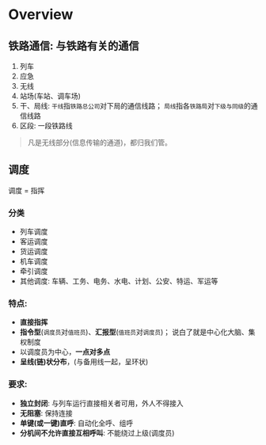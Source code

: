 # Overview

## 铁路通信: 与铁路有关的通信

1. 列车
2. 应急
3. 无线
4. 站场\(车站、调车场\)
5. 干、局线: `干线`指`铁路总公司`对下局的通信线路； `局线`指各`铁路局`对`下级与同级`的通信线路
6. 区段: 一段铁路线

> 凡是无线部分\(信息传输的通道\)，都归我们管。

## 调度

调度 = 指挥

### 分类

* 列车调度
* 客运调度
* 货运调度
* 机车调度
* 牵引调度
* 其他调度: 车辆、工务、电务、水电、计划、公安、特运、军运等

### 特点:

* **直接指挥**
* **指令型**\(`调度员`对`值班员`\)、**汇报型**\(`值班员`对`调度员`\)； 说白了就是中心化大脑、集权制度
* 以调度员为中心，**一点对多点**
* **呈线\(链\)状分布**，\(与备用线一起，呈环状\)

### 要求:

* **独立封闭**: 与列车运行直接相关者可用，外人不得接入
* **无阻塞**: 保持连接
* **单键\(或一键\)直呼**: 自动化全呼、组呼
* **分机间不允许直接互相呼叫**: 不能绕过上级\(调度员\)

